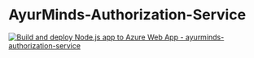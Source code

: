 # AyurMinds-Authorization-Service
[![Build and deploy Node.js app to Azure Web App - ayurminds-authorization-service](https://github.com/FYRP-2023/AyurMinds-Authorization-Service/actions/workflows/main_ayurminds-authorization-service.yml/badge.svg)](https://github.com/FYRP-2023/AyurMinds-Authorization-Service/actions/workflows/main_ayurminds-authorization-service.yml)